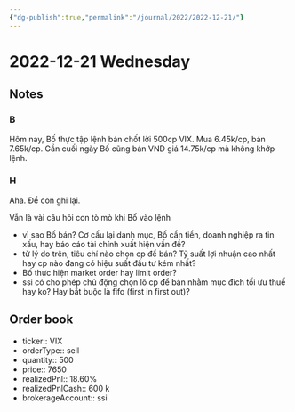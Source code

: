 ```yaml
---
{"dg-publish":true,"permalink":"/journal/2022/2022-12-21/"}
---
```


# 2022-12-21 Wednesday

## Notes

### B

Hôm nay, Bố thực tập lệnh bán chốt lời 500cp VIX.
Mua 6.45k/cp, bán 7.65k/cp.
Gần cuối ngày Bố cũng bán VND giá 14.75k/cp mà không khớp lệnh.

### H

Aha. Để con ghi lại. 

Vẫn là vài câu hỏi con tò mò khi Bố vào lệnh
- vì sao Bố bán? Cơ cấu lại danh mục, Bố cần tiền, doanh nghiệp ra tin xấu, hay báo cáo tài chính xuất hiện vấn đề?
- từ lý do trên, tiêu chí nào chọn cp để bán? Tỷ suất lợi nhuận cao nhất hay cp nào đang có hiệu suất đầu tư kém nhất?
- Bố thực hiện market order hay limit order?
- ssi có cho phép chủ động chọn lô cp để bán nhằm mục đích tối ưu thuế hay ko? Hay bắt buộc là fifo (first in first out)?

## Order book

- ticker:: VIX
- orderType:: sell
- quantity:: 500
- price:: 7650
- realizedPnl:: 18.60%
- realizedPnlCash:: 600 k
- brokerageAccount:: ssi
